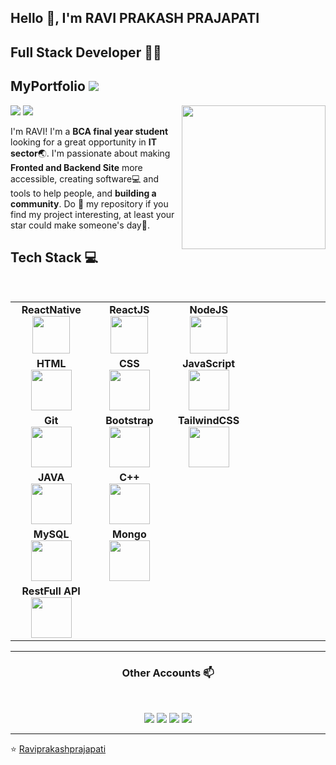 ## Hello 🙏, I'm RAVI PRAKASH PRAJAPATI
## Full Stack Developer 👨‍💻
## MyPortfolio <a href="https://raviprakashprajapati.netlify.app/"><img src="https://img.shields.io/badge/portofolio-%23E4405F.svg?&style=for-the-badge&logo=MyPortfolio&logoColor=white"/></a>


<img align='right' src="https://media.giphy.com/media/M9gbBd9nbDrOTu1Mqx/giphy.gif" width="230">






[![](https://img.shields.io/badge/LinkedIn-raviprakashprajapati123-blue)](https://www.linkedin.com/in/raviprakashprajapati123/)
[![](https://img.shields.io/badge/Gmail-raviprakashprajapati445@gmail.com-red)](mailto:raviprakashprajapati445@gmail.com)





I'm RAVI! I'm a **BCA final year student** looking for a great opportunity in  **IT sector**:earth_asia:. I'm passionate about making **Fronted and Backend Site** more accessible, creating software:computer: and tools to help people, and **building a community**. Do :star2: my repository if you find my project interesting, at least your star could make someone's day:pray:.
<br>
  
  
## Tech Stack :computer:

<br>
<table>
<tbody>
  
 <tr>

 <td align="center" width="20%">
<span><b><center>ReactNative</center></b></span> 
<img height=60px src="https://img.icons8.com/?size=100&id=t4YbEbA834uH&format=png&color=000000
"> 
</td>
   
<td align="center" width="20%">
<span><b><center>ReactJS</center></b></span> 
<img height=60px src="https://img.icons8.com/ultraviolet/2x/react.png"> 
</td>

<td align="center" width="20%">
<span><b><center>NodeJS</center></b></span> 
<img height=60px src="https://img.icons8.com/color/2x/nodejs.png"> 
</td>


</tr>

<tr>


<td align="center" width="20%">
<span><b><center>HTML</center></b></span> 
<img height=65px src="https://img.icons8.com/color/2x/html-5.png"> 
</td>

<td align="center" width="20%">
<span><b><center>CSS</center></b></span> 
<img height=65px src="https://img.icons8.com/color/2x/css.png"> 
</td>

<td align="center" width="20%">
<span><b><center>JavaScript</center></b></span> 
<img height=65px src="https://img.icons8.com/color/2x/javascript.png"> 
</td>
</tr>

<tr>
  <td align="center" width="20%">
<span><b><center>Git</center></b></span> 
<img height=65px src="https://img.icons8.com/ios-glyphs/2x/github-2.png"> 
</td>
<td align="center" width="20%">
<span><b><center>Bootstrap</center></b></span> 
<img height=65px src="https://img.icons8.com/color/2x/bootstrap.png"> 
</td>

<td align="center" width="20%">
<span><b><center>TailwindCSS</center></b></span> 
<img height=65px src="https://img.icons8.com/color/2x/tailwindcss"> 
</td>

<td align="center" width="20%">

</td>
</tr>



<tr>
<td align="center" width="20%">
<span><b><center>JAVA</center></b></span> 
<img height=65px src="https://img.icons8.com/color/2x/java-coffee-cup-logo.png"> 
</td>

<td align="center" width="20%">
<span><b><center>C++</center></b></span> 
<img height=65px src="https://isocpp.org/assets/images/cpp_logo.png"> 
</td>



<td align="center" width="20%">

</td>
</tr>

<tr>
<td align="center" width="20%">
<span><b><center>MySQL</center></b></span> 
<img height=65px src="https://img.icons8.com/color/2x/mysql.png"> 
</td>

<td align="center" width="20%">
<span><b><center>Mongo</center></b></span> 
<img height=65px src="https://img.icons8.com/color/2x/mongodb.png"> 
</td>

<td align="center" width="20%">

</td>
</tr>


<tr>
<td align="center" width="20%">
<span><b><center>RestFull API</center></b></span> 
<img height=65px src="https://img.icons8.com/color/api.png"> 
</td>

<td align="center" width="20%">
</td>

<td align="center" width="20%">

</td>
</tr>

</tbody>
</table>

____



<h3 align="center"> Other Accounts 📫 </h3>
<br />
<p align="center">
<a href="https://www.linkedin.com/in/raviprakashprajapati123/"><img src="https://img.shields.io/badge/linkedin-%230077B5.svg?&style=for-the-badge&logo=linkedin&logoColor=white"/></a>
<a href="https://www.instagram.com/ravi_prakash_prajapati123/"><img src="https://img.shields.io/badge/instagram-%23E4405F.svg?&style=for-the-badge&logo=instagram&logoColor=white"/></a>
<a href="https://twitter.com/Ravipp123"><img src="https://img.shields.io/badge/twitter-%23E4405F.svg?&style=for-the-badge&logo=twitter&logoColor=white"/></a>
<a href="https://raviprakashprajapati.netlify.app/"><img src="https://img.shields.io/badge/portofolio-%78E4405F.svg?&style=for-the-badge&logo=portfolio&logoColor=white"/></a>

</p>

____


<p align="center">

⭐️ [Raviprakashprajapati](https://github.com/Raviprakashprajapati)

</p>
